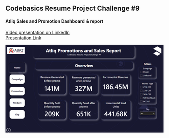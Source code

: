 ## Codebasics Resume Project Challenge #9
#### Atliq Sales and Promotion Dashboard & report
<a href="https://www.linkedin.com/posts/ansh-arora-1648a4226_codebasics-iamscamaware-data-activity-7162844428523483136--II1?utm_source=share&utm_medium=member_desktop">Video presentation on LinkedIn</a> <br>
<a href="https://www.canva.com/design/DAF8jsm87oo/QlGLGorHgi649EIGjDYUeQ/edit?utm_content=DAF8jsm87oo&utm_campaign=designshare&utm_medium=link2&utm_source=sharebutton"> Presentation Link </a>
<p>
  <img src="https://github.com/ash200309/Codebasics_challenge_9/blob/main/cover.png">
</p>
